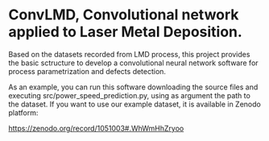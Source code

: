 # ConvLMD, Convolutional network applied to Laser Metal Deposition.

Based on the datasets recorded from LMD process, this project provides the 
basic sctructure to develop a convolutional neural network software for process
parametrization and defects detection.

As an example, you can run this software downloading the source files and executing 
src/power_speed_prediction.py, using as argument the path to the dataset.
If you want to use our example dataset, it is available in Zenodo platform:

https://zenodo.org/record/1051003#.WhWmHhZryoo

<!-- Existing image-based monitoring and control approaches in laser processing
resort to embedded and PC-based platforms. Flows of data easily achieve tens
of MB per second, requiring a strong selectivity in an early stage. Few
features are gathered to control in RT usually a single parameter (e.g. laser
power) or to be used in a monitoring system for quality control. However,
gathering and processing large temporal series of data in some detail becomes
prohibitive for this kind of systems. As regards to additive manufacturing by
Laser Metal Deposition (LMD), this is of great interest since it is a long
process (e.g. lasting hours) that may accumulate important thermal and
dimensional deviations. This results in the need of reworking after the
cladding process, which means waste of material, time and energy. Moreover, it
makes difficult to ensure internal mechanical properties of produced parts. A
good example of these challenges may be found in repairing of stamping molds
for the automotive sector.

Processing data (thermal high-speed image sequences and 3D profiles) in the
cloud will bring the opportunity to gather large amounts of data and to use
machine learning techniques to extract information and to learn interrelations
between relevant process parameters. CyPLAM will rely on this approach to:

1. Adjust parameters during the process, so that deviations in a given track
can be corrected in the next layer.

2. Quality diagnosis and process reconfiguration from large series of data from
manufacturing of previous parts.

[http://openlmd.github.io/cyplam.html](http://openlmd.github.io/cyplam.html)

## Acknowledgement

This work is been supported by the European Commission through the research
project "Factories of the Future Resources, Technology, Infrastructure and
Services for Simulation and Modelling 2 (FORTISSIMO 2)", H2020 - Grant
Agreement Nº 680481.

[http://www.fortissimo-project.eu/](http://www.fortissimo-project.eu/) -->
